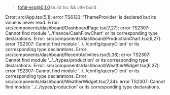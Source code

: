 
> fofal-erp@0.1.0 build
> tsc && vite build

Error: src/App.tsx(5,1): error TS6133: 'ThemeProvider' is declared but its value is never read.
Error: src/components/dashboard/DashboardPage.tsx(7,27): error TS2307: Cannot find module '../finance/CashFlowChart' or its corresponding type declarations.
Error: src/components/dashboard/ProductionChart.tsx(6,27): error TS2307: Cannot find module '../../config/queryClient' or its corresponding type declarations.
Error: src/components/dashboard/RecentActivities.tsx(5,38): error TS2307: Cannot find module '../../types/production' or its corresponding type declarations.
Error: src/components/dashboard/WeatherWidget.tsx(6,27): error TS2307: Cannot find module '../../config/queryClient' or its corresponding type declarations.
Error: src/components/dashboard/WeatherWidget.tsx(7,34): error TS2307: Cannot find module '../../types/production' or its corresponding type declarations.